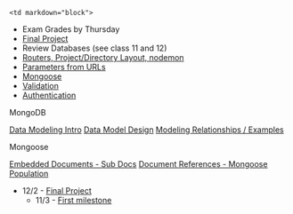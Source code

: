 	<td markdown="block">

* Exam Grades by Thursday
* [Final Project](final-project.html)
* Review Databases (see class 11 and 12)
* [Routers, Project/Directory Layout, nodemon](slides/15/layout.html)
* [Parameters from URLs](slides/15/params.html)
* [Mongoose](slides/15/mongoose.html)
* [Validation](slides/15/validation.html)
* [Authentication](slides/15/auth.html)

<!-- 
* [](slides//.html)
* [](slides//.html)
-->
</td>
	<td markdown="block">
MongoDB

[Data Modeling Intro](https://docs.mongodb.com/manual/core/data-modeling-introduction/)
[Data Model Design](https://docs.mongodb.com/v3.2/core/data-model-design/)
[Modeling Relationships / Examples](https://docs.mongodb.com/v3.2/applications/data-models-relationships/)

Mongoose

[Embedded Documents - Sub Docs](http://mongoosejs.com/docs/subdocs.html) 
[Document References - Mongoose Population](http://mongoosejs.com/docs/populate.html) 

</td>
	<td markdown="block">

* 12/2 - [Final Project](final-project.html)
    * 11/3 - [First milestone](final-project.html#proposal)

</td>
